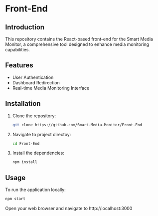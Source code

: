 # Front-End

## Introduction
This repository contains the React-based front-end for the Smart Media Monitor, a comprehensive tool designed to enhance media monitoring capabilities.

## Features
- User Authentication
- Dashboard Redirection
- Real-time Media Monitoring Interface

## Installation

1. Clone the repository:
   ```bash
   git clone https://github.com/Smart-Media-Monitor/Front-End
   ```
2. Navigate to project directoy:
   ```bash
   cd Front-End
   ```
3. Install the dependencies:
   ```bash
   npm install
   ```
## Usage

To run the application locally:
   ```bash
   npm start
   ```
Open your web browser and navigate to http://localhost:3000
